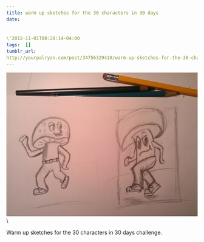 ```yaml
---
title: warm up sketches for the 30 characters in 30 days
date:


\'2012-11-01T08:28:14-04:00  
tags:  [] 
tumblr_url:
http://yourpalryan.com/post/34756329410/warm-up-sketches-for-the-30-characters-in-30-days
---
```

![](/assets/images/tumblr/tumblr_mct6ri09r11qz77obo1_1280.jpg)\

Warm up sketches for the 30 characters in 30 days challenge.
